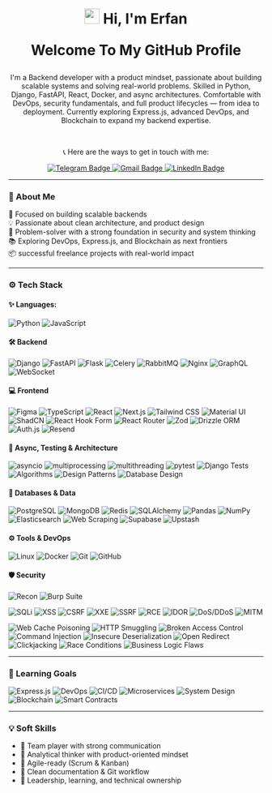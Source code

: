 
<h1 align="center">
<img src="https://media.giphy.com/media/hvRJCLFzcasrR4ia7z/giphy.gif" width="30px"/> Hi, I'm Erfan

 Welcome To My GitHub Profile
</h1>

<p align="center">
I'm a Backend developer with a product mindset, passionate about building scalable systems and solving real-world problems.  
Skilled in Python, Django, FastAPI, React, Docker, and async architectures.  
Comfortable with DevOps, security fundamentals, and full product lifecycles — from idea to deployment.  
Currently exploring Express.js, advanced DevOps, and Blockchain to expand my backend expertise.
</p>


<br/>

<p align="center">
📞 Here are the ways to get in touch with me:
</p>
<div id="badges" align="center">
  
  <a href="https://t.me/erfansafarzad7">
    <img src="https://img.shields.io/badge/Telegram-blue?logo=telegram&logoColor=white&style=for-the-badge" alt="Telegram Badge"/>
  </a>

  <a href="mailto:erfansafarzad7@gmail.com">
    <img src="https://img.shields.io/badge/Gmail-white?logo=gmail&logoColor=red&style=for-the-badge" alt="Gmail Badge"/>
  </a>
  
  <a href="https://www.linkedin.com/in/erfansafarzad7" target="_blank">
    <img src="https://img.shields.io/badge/LinkedIn-blue?logo=linkedin&logoColor=white&style=for-the-badge" alt="LinkedIn Badge"/>
  </a>


</div>

---

### 🚀 About Me

🎯 Focused on building scalable backends  
💡 Passionate about clean architecture, and product design  
🧠 Problem-solver with a strong foundation in security and system thinking  
📚 Exploring DevOps, Express.js, and Blockchain as next frontiers  
📦 successful freelance projects with real-world impact  

---

### ⚙️ Tech Stack

#### ✨ Languages:
![Python](https://img.shields.io/badge/-Python-3776AB?logo=python&logoColor=white&style=flat-square)
![JavaScript](https://img.shields.io/badge/-JavaScript-F7DF1E?style=flat-square&logo=javascript&logoColor=black)


#### 🛠 Backend
![Django](https://img.shields.io/badge/-Django-092E20?logo=django&logoColor=white&style=flat-square)
![FastAPI](https://img.shields.io/badge/-FastAPI-009688?logo=fastapi&logoColor=white&style=flat-square)
![Flask](https://img.shields.io/badge/-Flask-000000?logo=flask&logoColor=white&style=flat-square)
![Celery](https://img.shields.io/badge/-Celery-37814A?style=flat-square)
![RabbitMQ](https://img.shields.io/badge/-RabbitMQ-FF6600?logo=rabbitmq&logoColor=white&style=flat-square)
![Nginx](https://img.shields.io/badge/-Nginx-009639?logo=nginx&logoColor=white&style=flat-square)
![GraphQL](https://img.shields.io/badge/-GraphQL-E10098?logo=graphql&logoColor=white&style=flat-square)
![WebSocket](https://img.shields.io/badge/-WebSocket-35495E?style=flat-square)


#### 💻 Frontend
![Figma](https://img.shields.io/badge/-Figma-F24E1E?style=flat-square&logo=figma&logoColor=white)
![TypeScript](https://img.shields.io/badge/-TypeScript-3178C6?logo=typescript&logoColor=white&style=flat-square)
![React](https://img.shields.io/badge/-React-61DAFB?logo=react&logoColor=black&style=flat-square)
![Next.js](https://img.shields.io/badge/-Next.js-000000?logo=nextdotjs&logoColor=white&style=flat-square)
![Tailwind CSS](https://img.shields.io/badge/-Tailwind-06B6D4?logo=tailwindcss&logoColor=white&style=flat-square)
![Material UI](https://img.shields.io/badge/-Material%20UI-0081CB?style=flat-square&logo=mui&logoColor=white)
![ShadCN](https://img.shields.io/badge/-ShadCN-111827?style=flat-square&logo=tailwindcss&logoColor=white)
![React Hook Form](https://img.shields.io/badge/-React_Hook_Form-EC5990?style=flat-square)
![React Router](https://img.shields.io/badge/-React%20Router-CA4245?style=flat-square&logo=reactrouter&logoColor=white)
![Zod](https://img.shields.io/badge/-Zod-3F3F46?style=flat-square)
![Drizzle ORM](https://img.shields.io/badge/-Drizzle%20ORM-4A5568?style=flat-square&logo=sqlite&logoColor=white)
![Auth.js](https://img.shields.io/badge/-Auth.js-3E63DD?style=flat-square)
![Resend](https://img.shields.io/badge/-Resend-000000?style=flat-square&logo=minutemailer&logoColor=white)


#### 🧠 Async, Testing & Architecture
![asyncio](https://img.shields.io/badge/-asyncio-3776AB?logo=python&logoColor=white&style=flat-square)
![multiprocessing](https://img.shields.io/badge/-Multiprocessing-4CAF50?style=flat-square)
![multithreading](https://img.shields.io/badge/-Multithreading-81C784?style=flat-square)
![pytest](https://img.shields.io/badge/-pytest-0A0A0A?style=flat-square)
![Django Tests](https://img.shields.io/badge/-Django%20Testing-092E20?logo=django&logoColor=white&style=flat-square)
![Algorithms](https://img.shields.io/badge/-Algorithms%20%26%20Data%20Structures-37474F?style=flat-square&logo=code&logoColor=white)
![Design Patterns](https://img.shields.io/badge/-Design%20Patterns-6A1B9A?style=flat-square)
![Database Design](https://img.shields.io/badge/-Database%20Design-4479A1?style=flat-square)


#### 🧩 Databases & Data
![PostgreSQL](https://img.shields.io/badge/-PostgreSQL-336791?logo=postgresql&logoColor=white&style=flat-square)
![MongoDB](https://img.shields.io/badge/-MongoDB-47A248?logo=mongodb&logoColor=white&style=flat-square)
![Redis](https://img.shields.io/badge/-Redis-DC382D?logo=redis&logoColor=white&style=flat-square)
![SQLAlchemy](https://img.shields.io/badge/-SQLAlchemy-FF7043?style=flat-square)
![Pandas](https://img.shields.io/badge/-Pandas-150458?logo=pandas&logoColor=white&style=flat-square)
![NumPy](https://img.shields.io/badge/-NumPy-013243?style=flat-square&logo=numpy&logoColor=white)
![Elasticsearch](https://img.shields.io/badge/-Elasticsearch-005571?logo=elasticsearch&logoColor=white&style=flat-square)
![Web Scraping](https://img.shields.io/badge/-Web%20Scraping-4B8BBE?style=flat-square&logo=python&logoColor=white)
![Supabase](https://img.shields.io/badge/-Supabase-3ECF8E?logo=supabase&logoColor=white&style=flat-square)
![Upstash](https://img.shields.io/badge/-Upstash-00DC82?style=flat-square&logo=redis&logoColor=white)


#### ⚙️ Tools & DevOps
![Linux](https://img.shields.io/badge/-Linux-FCC624?logo=linux&logoColor=black&style=flat-square)
![Docker](https://img.shields.io/badge/-Docker-2496ED?logo=docker&logoColor=white&style=flat-square)
![Git](https://img.shields.io/badge/-Git-F05032?logo=git&logoColor=white&style=flat-square)
![GitHub](https://img.shields.io/badge/-GitHub-181717?logo=github&logoColor=white&style=flat-square)
<!-- ![Figma](https://img.shields.io/badge/-Figma-F24E1E?logo=figma&logoColor=white&style=flat-square) -->


#### 🛡 Security
![Recon](https://img.shields.io/badge/-Recon-6A5ACD?style=flat-square&logo=target&logoColor=white)
![Burp Suite](https://img.shields.io/badge/-Burp%20Suite-FF6F00?style=flat-square&logo=burpsuite&logoColor=white)

![SQLi](https://img.shields.io/badge/-SQLi-CC0000?style=flat-square)
![XSS](https://img.shields.io/badge/-XSS-DA0037?style=flat-square)
![CSRF](https://img.shields.io/badge/-CSRF-BF1363?style=flat-square)
![XXE](https://img.shields.io/badge/-XXE-880D1E?style=flat-square)
![SSRF](https://img.shields.io/badge/-SSRF-8B0000?style=flat-square)
![RCE](https://img.shields.io/badge/-RCE-9C27B0?style=flat-square)
![IDOR](https://img.shields.io/badge/-IDOR-3F51B5?style=flat-square)
![DoS/DDoS](https://img.shields.io/badge/-DoS%2FDDoS-546E7A?style=flat-square)
![MITM](https://img.shields.io/badge/-MITM-455A64?style=flat-square)

![Web Cache Poisoning](https://img.shields.io/badge/-Web%20Cache%20Poisoning-00838F?style=flat-square)
![HTTP Smuggling](https://img.shields.io/badge/-HTTP%20Smuggling-00ACC1?style=flat-square)
![Broken Access Control](https://img.shields.io/badge/-Broken%20Access%20Control-00695C?style=flat-square)
![Command Injection](https://img.shields.io/badge/-Command%20Injection-2E7D32?style=flat-square)
![Insecure Deserialization](https://img.shields.io/badge/-Insecure%20Deserialization-558B2F?style=flat-square)
![Open Redirect](https://img.shields.io/badge/-Open%20Redirect-8D6E63?style=flat-square)
![Clickjacking](https://img.shields.io/badge/-Clickjacking-5D4037?style=flat-square)
![Race Conditions](https://img.shields.io/badge/-Race%20Conditions-3E2723?style=flat-square)
![Business Logic Flaws](https://img.shields.io/badge/-Business%20Logic%20Flaws-607D8B?style=flat-square)


---


### 🎯 Learning Goals

![Express.js](https://img.shields.io/badge/-Express.js-000000?logo=express&logoColor=white&style=flat-square)
![DevOps](https://img.shields.io/badge/-DevOps-24B6A4?style=flat-square)
![CI/CD](https://img.shields.io/badge/-CI%2FCD-0A0A0A?style=flat-square)
![Microservices](https://img.shields.io/badge/-Microservices-4A90E2?style=flat-square&logo=docker&logoColor=white)
![System Design](https://img.shields.io/badge/-System%20Design-8E44AD?style=flat-square&logo=architect&logoColor=white)
![Blockchain](https://img.shields.io/badge/-Blockchain-121D33?style=flat-square)
![Smart Contracts](https://img.shields.io/badge/-Smart_Contracts-764ABC?style=flat-square)


---

### 💡 Soft Skills

- 🤝 Team player with strong communication  
- 🧠 Analytical thinker with product-oriented mindset  
- 🚀 Agile-ready (Scrum & Kanban)  
- 📝 Clean documentation & Git workflow  
- 🎯 Leadership, learning, and technical ownership













